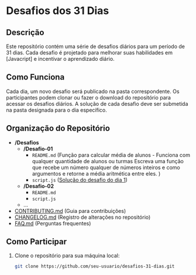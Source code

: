 # Desafios dos 31 Dias

## Descrição

Este repositório contém uma série de desafios diários para um período de 31 dias. Cada desafio é projetado para melhorar suas habilidades em [Javacript] e incentivar o aprendizado diário.

## Como Funciona

Cada dia, um novo desafio será publicado na pasta correspondente. Os participantes podem clonar ou fazer o download do repositório para acessar os desafios diários. A solução de cada desafio deve ser submetida na pasta designada para o dia específico.

## Organização do Repositório

- **/Desafios**
  - **/Desafio-01**
    - `README.md` (Função para calcular média de alunos - Funciona com qualquer quantidade de alunos ou turmas
Escreva uma função que recebe um número qualquer de números inteiros e como argumentos e retorne a média aritmética entre eles.
)
    - `script.js` ([Solução do desafio do dia 1](https://github.com/pedrocarvh/fullstack/tree/main/desafiosJS/desafio-1))
  - **/Desafio-02**
    - `README.md`
    - `script.js`
  - ...
- [CONTRIBUTING.md](CONTRIBUTING.md) (Guia para contribuições)
- [CHANGELOG.md](CHANGELOG.md) (Registro de alterações no repositório)
- [FAQ.md](FAQ.md) (Perguntas frequentes)

## Como Participar

1. Clone o repositório para sua máquina local:

   ```bash
   git clone https://github.com/seu-usuario/desafios-31-dias.git




